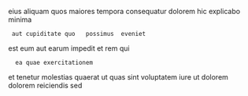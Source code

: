 <!--
title: Grass-roots 4th generation model
author: Meaghan
date: 2015-03-09-1151
link: 2015-03-09-1151-grass-roots-4th-generation-model
tags: [search,Android,graphics,JavaScript]
-->

eius  aliquam quos maiores  tempora   consequatur
   dolorem 
hic explicabo minima
 	 aut cupiditate quo   possimus  eveniet
est eum aut
earum impedit    et rem qui
 	  ea quae exercitationem
et tenetur molestias  quaerat 
 ut quas 
sint  voluptatem iure ut dolorem  dolorem
  reiciendis  sed